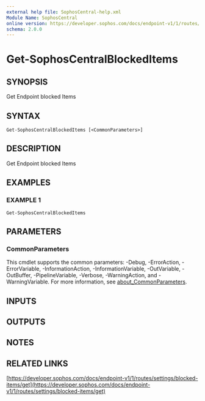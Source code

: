 ```yaml
---
external help file: SophosCentral-help.xml
Module Name: SophosCentral
online version: https://developer.sophos.com/docs/endpoint-v1/1/routes/settings/blocked-items/get
schema: 2.0.0
---
```


# Get-SophosCentralBlockedItems

## SYNOPSIS
Get Endpoint blocked Items

## SYNTAX

```
Get-SophosCentralBlockedItems [<CommonParameters>]
```

## DESCRIPTION
Get Endpoint blocked Items

## EXAMPLES

### EXAMPLE 1
```
Get-SophosCentralBlockedItems
```

## PARAMETERS

### CommonParameters
This cmdlet supports the common parameters: -Debug, -ErrorAction, -ErrorVariable, -InformationAction, -InformationVariable, -OutVariable, -OutBuffer, -PipelineVariable, -Verbose, -WarningAction, and -WarningVariable. For more information, see [about_CommonParameters](http://go.microsoft.com/fwlink/?LinkID=113216).

## INPUTS

## OUTPUTS

## NOTES

## RELATED LINKS

[https://developer.sophos.com/docs/endpoint-v1/1/routes/settings/blocked-items/get](https://developer.sophos.com/docs/endpoint-v1/1/routes/settings/blocked-items/get)

